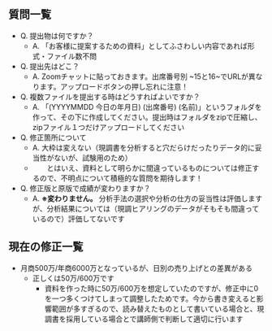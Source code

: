## 質問一覧
- Q. 提出物は何ですか？
  - A. 「お客様に提案するための資料」としてふさわしい内容であれば形式・ファイル数不問
- Q. 提出先はどこ？
  - A. Zoomチャットに貼っておきます。出席番号別 ~15と16~でURLが異なります。アップロードボタンの押し忘れに注意！
- Q. 複数ファイルを提出する時はどうすればよいですか？
  - A. 「(YYYYMMDD 今日の年月日) (出席番号) (名前)」というフォルダを作って、その下に作成してください。提出時はフォルダをzipで圧縮し、zipファイル１つだけアップロードしてください
- Q. 修正箇所について
  - A. 大枠は変えない（現調書を分析すると穴だらけだったりデータ的に妥当性がないが、試験用のため）
  - 　　とはいえ、資料として明らかに間違っているものについては修正するので、不明点について積極的な質問を期待します！
- Q. 修正版と原版で成績が変わりますか？
  - A. **※変わりません。** 分析手法の選択や分析の仕方の妥当性は評価しますが、分析結果については（現調ヒアリングのデータがそもそも間違っているので）評価してないです

## 現在の修正一覧
- 月商500万/年商6000万となっているが、日別の売り上げとの差異がある
  - 正しくは50万/600万です
    - 資料を作った時に50万/600万を想定していたのですが、修正中に0を一つ多くつけてしまって調整したためです。今から書き変えると影響範囲が多すぎるので、読み替えたものとして書いている場合と、現調書を採用している場合とで講師側で判断して適切に行います

